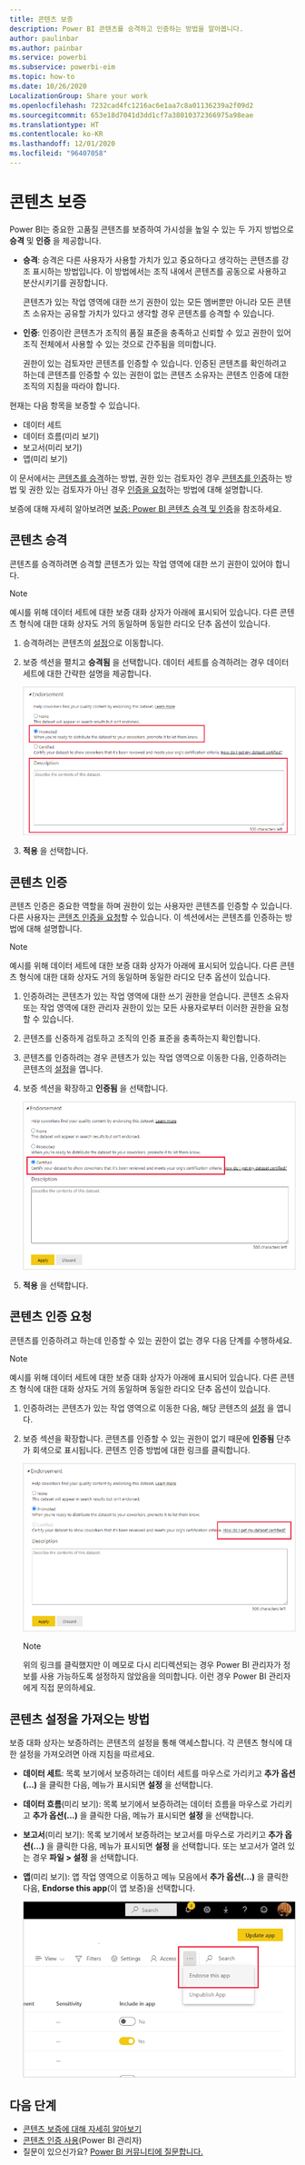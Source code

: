 ```yaml
---
title: 콘텐츠 보증
description: Power BI 콘텐츠를 승격하고 인증하는 방법을 알아봅니다.
author: paulinbar
ms.author: painbar
ms.service: powerbi
ms.subservice: powerbi-eim
ms.topic: how-to
ms.date: 10/26/2020
LocalizationGroup: Share your work
ms.openlocfilehash: 7232cad4fc1216ac6e1aa7c8a01136239a2f09d2
ms.sourcegitcommit: 653e18d7041d3dd1cf7a38010372366975a98eae
ms.translationtype: HT
ms.contentlocale: ko-KR
ms.lasthandoff: 12/01/2020
ms.locfileid: "96407058"
---
```

# <a name="endorse-your-content"></a>콘텐츠 보증

Power BI는 중요한 고품질 콘텐츠를 보증하여 가시성을 높일 수 있는 두 가지 방법으로 **승격** 및 **인증** 을 제공합니다.

* **승격**: 승격은 다른 사용자가 사용할 가치가 있고 중요하다고 생각하는 콘텐츠를 강조 표시하는 방법입니다. 이 방법에서는 조직 내에서 콘텐츠를 공동으로 사용하고 분산시키기를 권장합니다.

    콘텐츠가 있는 작업 영역에 대한 쓰기 권한이 있는 모든 멤버뿐만 아니라 모든 콘텐츠 소유자는 공유할 가치가 있다고 생각할 경우 콘텐츠를 승격할 수 있습니다.

* **인증**: 인증이란 콘텐츠가 조직의 품질 표준을 충족하고 신뢰할 수 있고 권한이 있어 조직 전체에서 사용할 수 있는 것으로 간주됨을 의미합니다.

    권한이 있는 검토자만 콘텐츠를 인증할 수 있습니다. 인증된 콘텐츠를 확인하려고 하는데 콘텐츠를 인증할 수 있는 권한이 없는 콘텐츠 소유자는 콘텐츠 인증에 대한 조직의 지침을 따라야 합니다.

현재는 다음 항목을 보증할 수 있습니다.
* 데이터 세트
* 데이터 흐름(미리 보기)
* 보고서(미리 보기)
* 앱(미리 보기)

이 문서에서는 [콘텐츠를 승격](#promote-content)하는 방법, 권한 있는 검토자인 경우 [콘텐츠를 인증](#certify-content)하는 방법 및 권한 있는 검토자가 아닌 경우 [인증을 요청](#request-content-certification)하는 방법에 대해 설명합니다.

보증에 대해 자세히 알아보려면 [보증: Power BI 콘텐츠 승격 및 인증](service-endorsement-overview.md)을 참조하세요.

## <a name="promote-content"></a>콘텐츠 승격

콘텐츠를 승격하려면 승격할 콘텐츠가 있는 작업 영역에 대한 쓰기 권한이 있어야 합니다.

>[!NOTE]
>예시를 위해 데이터 세트에 대한 보증 대화 상자가 아래에 표시되어 있습니다. 다른 콘텐츠 형식에 대한 대화 상자도 거의 동일하며 동일한 라디오 단추 옵션이 있습니다. 

1. 승격하려는 콘텐츠의 [설정](#how-to-get-to-content-settings)으로 이동합니다.

1. 보증 섹션을 펼치고 **승격됨** 을 선택합니다. 데이터 세트를 승격하려는 경우 데이터 세트에 대한 간략한 설명을 제공합니다.

    ![승격 및 적용 선택](media/service-endorse-content/power-bi-promote-content.png)

1. **적용** 을 선택합니다.

## <a name="certify-content"></a>콘텐츠 인증

콘텐츠 인증은 중요한 역할을 하며 권한이 있는 사용자만 콘텐츠를 인증할 수 있습니다. 다른 사용자는 [콘텐츠 인증을 요청](#request-content-certification)할 수 있습니다. 이 섹션에서는 콘텐츠를 인증하는 방법에 대해 설명합니다.

>[!NOTE]
>예시를 위해 데이터 세트에 대한 보증 대화 상자가 아래에 표시되어 있습니다. 다른 콘텐츠 형식에 대한 대화 상자도 거의 동일하며 동일한 라디오 단추 옵션이 있습니다. 

1. 인증하려는 콘텐츠가 있는 작업 영역에 대한 쓰기 권한을 얻습니다. 콘텐츠 소유자 또는 작업 영역에 대한 관리자 권한이 있는 모든 사용자로부터 이러한 권한을 요청할 수 있습니다.

1. 콘텐츠를 신중하게 검토하고 조직의 인증 표준을 충족하는지 확인합니다.

1. 콘텐츠를 인증하려는 경우 콘텐츠가 있는 작업 영역으로 이동한 다음, 인증하려는 콘텐츠의 [설정](#how-to-get-to-content-settings)을 엽니다.

1. 보증 섹션을 확장하고 **인증됨** 을 선택합니다. 

    ![콘텐츠 인증 단추의 스크린샷](media/service-endorse-content/power-bi-certify-content.png)

1. **적용** 을 선택합니다.

## <a name="request-content-certification"></a>콘텐츠 인증 요청

콘텐츠를 인증하려고 하는데 인증할 수 있는 권한이 없는 경우 다음 단계를 수행하세요.

>[!NOTE]
>예시를 위해 데이터 세트에 대한 보증 대화 상자가 아래에 표시되어 있습니다. 다른 콘텐츠 형식에 대한 대화 상자도 거의 동일하며 동일한 라디오 단추 옵션이 있습니다. 

1. 인증하려는 콘텐츠가 있는 작업 영역으로 이동한 다음, 해당 콘텐츠의 [설정](#how-to-get-to-content-settings) 을 엽니다.

1. 보증 섹션을 확장합니다. 콘텐츠를 인증할 수 있는 권한이 없기 때문에 **인증됨** 단추가 회색으로 표시됩니다. 콘텐츠 인증 방법에 대한 링크를 클릭합니다.

    ![콘텐츠 요청 방법 링크의 스크린샷](media/service-endorse-content/power-bi-request-content-certification.png)
    <a name="no-info-redirect"></a>
    >[!NOTE]
    >위의 링크를 클릭했지만 이 메모로 다시 리디렉션되는 경우 Power BI 관리자가 정보를 사용 가능하도록 설정하지 않았음을 의미합니다. 이런 경우 Power BI 관리자에게 직접 문의하세요.

## <a name="how-to-get-to-content-settings"></a>콘텐츠 설정을 가져오는 방법

보증 대화 상자는 보증하려는 콘텐츠의 설정을 통해 액세스합니다. 각 콘텐츠 형식에 대한 설정을 가져오려면 아래 지침을 따르세요.

* **데이터 세트**: 목록 보기에서 보증하려는 데이터 세트를 마우스로 가리키고 **추가 옵션(...)** 을 클릭한 다음, 메뉴가 표시되면 **설정** 을 선택합니다.
* **데이터 흐름**(미리 보기): 목록 보기에서 보증하려는 데이터 흐름을 마우스로 가리키고 **추가 옵션(...)** 을 클릭한 다음, 메뉴가 표시되면 **설정** 을 선택합니다.


* **보고서**(미리 보기): 목록 보기에서 보증하려는 보고서를 마우스로 가리키고 **추가 옵션(...)** 을 클릭한 다음, 메뉴가 표시되면 **설정** 을 선택합니다. 또는 보고서가 열려 있는 경우 **파일 > 설정** 을 선택합니다.

* **앱**(미리 보기): 앱 작업 영역으로 이동하고 메뉴 모음에서 **추가 옵션(...)** 을 클릭한 다음, **Endorse this app**(이 앱 보증)을 선택합니다.

    ![앱 설정에 대한 링크의 스크린샷](media/service-endorse-content/power-bi-app-settings.png)

## <a name="next-steps"></a>다음 단계

* [콘텐츠 보증에 대해 자세히 알아보기](service-endorsement-overview.md)
* [콘텐츠 인증 사용](../admin/service-admin-setup-certification.md)(Power BI 관리자)
* 질문이 있으신가요? [Power BI 커뮤니티에 질문합니다.](https://community.powerbi.com/)
